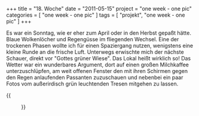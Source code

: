 +++
title = "18. Woche"
date = "2011-05-15"
project = "one week - one pic"
categories = [ "one week - one pic" ]
tags = [ "projekt", "one week - one pic" ]
+++

Es war ein Sonntag, wie er eher zum April oder in den Herbst gepaßt hätte. Blaue Wolkenlöcher und Regengüsse im fliegenden Wechsel. Eine der trockenen Phasen wollte ich für einen Spaziergang nutzen, wenigstens eine kleine Runde an die frische Luft. Unterwegs erwischte mich der nächste Schauer, direkt vor "Gottes grüner Wiese". Das Lokal heißt wirklich so! Das Wetter war ein wunderbares Argument, dort auf einen großen Milchkaffee unterzuschlüpfen, am weit offenen Fenster den mit ihren Schirmen gegen den Regen anlaufenden Passanten zuzuschauen und nebenbei ein paar Fotos vom außerirdisch grün leuchtenden Tresen mitgehen zu lassen.

{{<figure src="/images/1week1pic/20110515-171912-005.jpg" title="(Außer)irdisch grün">}}
